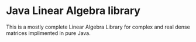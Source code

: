 # Java Linear Algebra library

This is a mostly complete Linear Algebra Library for complex and real dense matrices implimented in pure Java.


